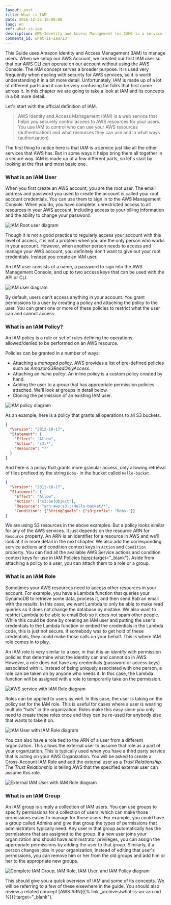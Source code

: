 ```yaml
---
layout: post
title: What is IAM
date: 2016-12-25 16:00:00
lang: en
ref: what-is-iam
description: AWS Identity and Access Management (or IAM) is a service that helps you securely control access to AWS resources. You can create IAM users and apply IAM policies to them. An IAM policy is a rule or set of rules defining the operations allowed/denied to be performed on a resource. An IAM role is very similar to a IAM user in that it is an identity with permissions but unlike a user it does not have any credentials tied to it. Instead an IAM role can be taken on by any user or resource that temporarily needs those permissions.
comments_id: what-is-iam/23
---
```


This Guide uses Amazon Identity and Access Management (IAM) to manage users.  When we setup our AWS Account, we created our first IAM user so that our AWS CLI can operate on our account without using the AWS Console. The IAM concept serves a broader purpose.  It is used very frequently when dealing with security for AWS services, so it is worth understanding it in a bit more detail. Unfortunately, IAM is made up of a lot of different parts and it can be very confusing for folks that first come across it. In this chapter we are going to take a look at IAM and its concepts in a bit more detail.

Let's start with the official definition of IAM.

> AWS Identity and Access Management (IAM) is a web service that helps you securely control access to AWS resources for your users. You use IAM to control who can use your AWS resources (authentication) and what resources they can use and in what ways (authorization).

The first thing to notice here is that IAM is a service just like all the other services that AWS has. But in some ways it helps bring them all together in a secure way. IAM is made up of a few different parts, so let's start by looking at the first and most basic one.

### What is an IAM User

When you first create an AWS account, you are the root user. The email address and password you used to create the account is called your root account credentials. You can use them to sign in to the AWS Management Console. When you do, you have complete, unrestricted access to all resources in your AWS account, including access to your billing information and the ability to change your password.

![IAM Root user diagram](/assets/iam/iam-root-user.png)

Though it is not a good practice to regularly access your account with this level of access, it is not a problem when you are the only person who works in your account. However, when another person needs to access and manage your AWS account, you definitely don't want to give out your root credentials. Instead you create an IAM user.

An IAM user consists of a name, a password to sign into the AWS Management Console, and up to two access keys that can be used with the API or CLI.

![IAM user diagram](/assets/iam/iam-user.png)

By default, users can't access anything in your account. You grant permissions to a user by creating a policy and attaching the policy to the user. You can grant one or more of these policies to restrict what the user can and cannot access.

### What is an IAM Policy?

An IAM policy is a rule or set of rules defining the operations allowed/denied to be performed on an AWS resource.

Policies can be granted in a number of ways:

- Attaching a *managed policy*. AWS provides a list of pre-defined policies such as *AmazonS3ReadOnlyAccess*.
- Attaching an *inline policy*. An inline policy is a custom policy created by hand.
- Adding the user to a group that has appropriate permission policies attached. We'll look at groups in detail below.
- Cloning the permission of an existing IAM user.

![IAM policy diagram](/assets/iam/iam-policy.png)

As an example, here is a policy that grants all operations to all S3 buckets.

``` json
{
  "Version": "2012-10-17",
  "Statement": {
    "Effect": "Allow",
    "Action": "s3:*",
    "Resource": "*"
  }
}
```

And here is a policy that grants more granular access, only allowing retrieval of files prefixed by the string `Bobs-` in the bucket called `Hello-bucket`.

``` json
{
  "Version": "2012-10-17",
  "Statement": {
    "Effect": "Allow",
    "Action": ["s3:GetObject"],
    "Resource": "arn:aws:s3:::Hello-bucket/*",
    "Condition": {"StringEquals": {"s3:prefix": "Bobs-"}}
}
```

We are using S3 resources in the above examples. But a policy looks similar for any of the AWS services. It just depends on the resource ARN for `Resource` property. An ARN is an identifier for a resource in AWS and we'll look at it in more detail in the next chapter. We also add the corresponding service actions and condition context keys in `Action` and `Condition` property. You can find all the available AWS Service actions and condition context keys for use in IAM Policies [here](https://docs.aws.amazon.com/IAM/latest/UserGuide/reference_policies_actionsconditions.html){:target="_blank"}. Aside from attaching a policy to a user, you can attach them to a role or a group.

### What is an IAM Role

Sometimes your AWS resources need to access other resources in your account. For example, you have a Lambda function that queries your DynamoDB to retrieve some data, process it, and then send Bob an email with the results. In this case, we want Lambda to only be able to make read queries so it does not change the database by mistake. We also want to restrict Lambda to be able to email Bob so it does not spam other people. While this could be done by creating an IAM user and putting the user’s credentials to the Lambda function or embed the credentials in the Lambda code, this is just not secure. If somebody was to get hold of these credentials, they could make those calls on your behalf. This is where IAM role comes in to play. 

An IAM role is very similar to a user, in that it is an *identity* with permission policies that determine what the identity can and cannot do in AWS. However, a role does not have any credentials (password or access keys) associated with it. Instead of being uniquely associated with one person, a role can be taken on by anyone who needs it. In this case, the Lambda function will be assigned with a role to temporarily take on the permission.

![AWS service with IAM Role diagram](/assets/iam/service-as-iam-role.png)

Roles can be applied to users as well. In this case, the user is taking on the policy set for the IAM role. This is useful for cases where a user is wearing multiple "hats" in the organization. Roles make this easy since you only need to create these roles once and they can be re-used for anybody else that wants to take it on.

![IAM User with IAM Role diagram](/assets/iam/iam-user-as-iam-role.png)

You can also have a role tied to the ARN of a user from a different organization. This allows the external user to assume that role as a part of your organization. This is typically used when you have a third party service that is acting on your AWS Organization. You will be asked to create a Cross-Account IAM Role and add the external user as a *Trust Relationship*. The *Trust Relationship* is telling AWS that the specified external user can assume this role.

![External IAM User with IAM Role diagram](/assets/iam/external-user-with-iam-role.png)


### What is an IAM Group

An IAM group is simply a collection of IAM users. You can use groups to specify permissions for a collection of users, which can make those permissions easier to manage for those users. For example, you could have a group called Admins and give that group the types of permissions that administrators typically need. Any user in that group automatically has the permissions that are assigned to the group. If a new user joins your organization and should have administrator privileges, you can assign the appropriate permissions by adding the user to that group. Similarly, if a person changes jobs in your organization, instead of editing that user's permissions, you can remove him or her from the old groups and add him or her to the appropriate new groups.

![Complete IAM Group, IAM Role, IAM User, and IAM Policy diagram](/assets/iam/complete-iam-concepts.png)

This should give you a quick overview of IAM and some of its concepts. We will be referring to a few of these elsewhere in the guide. You should also review a related concept [AWS ARN]({% link _archives/what-is-an-arn.md %}){:target="_blank"}.
